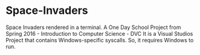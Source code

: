 # Space-Invaders
Space Invaders rendered in a terminal. A One Day School Project from Spring 2016 - Introduction to Computer Science - DVC
It is a Visual Studios Project that contains Windows-specific syscalls. So, it requires Windows to run.
